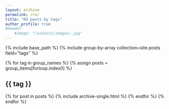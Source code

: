 ```yaml
---
layout: archive
permalink: /ro/
title: "RO posts by tags"
author_profile: true
#header: 
    #image: "/assests/images/.jpg"
--- 
```




{% include base_path %}
{% include group-by-array collection=site.posts field="tags" %}

{% for tag in group_names %}
  {% assign posts = group_items[forloop.index0] %}
  <h2 id="{{ tag | slugify }}" class="archive__subtitle">{{ tag }}</h2>
  {% for post in posts %}
    {% include archive-single.html %}
  {% endfor %}
{% endfor %}
